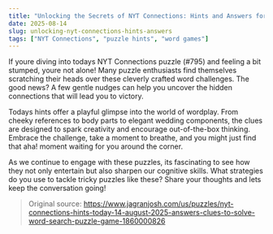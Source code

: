 ```yaml
---
title: "Unlocking the Secrets of NYT Connections: Hints and Answers for August 14, 2025"
date: 2025-08-14
slug: unlocking-nyt-connections-hints-answers
tags: ["NYT Connections", "puzzle hints", "word games"]
---
```


If youre diving into todays NYT Connections puzzle (#795) and feeling a bit stumped, youre not alone! Many puzzle enthusiasts find themselves scratching their heads over these cleverly crafted word challenges. The good news? A few gentle nudges can help you uncover the hidden connections that will lead you to victory.

Todays hints offer a playful glimpse into the world of wordplay. From cheeky references to body parts to elegant wedding components, the clues are designed to spark creativity and encourage out-of-the-box thinking. Embrace the challenge, take a moment to breathe, and you might just find that aha! moment waiting for you around the corner.

As we continue to engage with these puzzles, its fascinating to see how they not only entertain but also sharpen our cognitive skills. What strategies do you use to tackle tricky puzzles like these? Share your thoughts and lets keep the conversation going!
> Original source: https://www.jagranjosh.com/us/puzzles/nyt-connections-hints-today-14-august-2025-answers-clues-to-solve-word-search-puzzle-game-1860000826